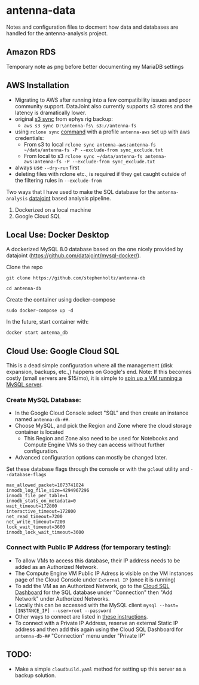 antenna-data
===

Notes and configuration files to docment how data and databases are handled for the antenna-analysis project.

## Amazon RDS
Temporary note as png before better documenting my MariaDB settings

## AWS Installation
- Migrating to AWS after running into a few compatibility issues and poor community support. DataJoint also currently supports s3 stores and the latency is dramatically lower.
- original [s3 sync](https://awscli.amazonaws.com/v2/documentation/api/latest/reference/s3/sync.html) from ephys rig backup:
  - `aws s3 sync D:\antenna-fs\ s3://antenna-fs`
- using `rclone sync` [command](https://rclone.org/commands/rclone_sync/) with a profile `antenna-aws` set up with aws credentials:
  - From s3 to local `rclone sync antenna-aws:antenna-fs ~/data/antenna-fs -P --exclude-from sync_exclude.txt`
  - From local to s3 `rclone sync ~/data/antenna-fs antenna-aws:antenna-fs -P --exclude-from sync_exclude.txt`
- always use `--dry-run` first
- deleting files with rclone etc., is required if they get caught outside of the filtering rules in `--exclude-from`

Two ways that I have used to make the SQL database for the `antenna-analysis` [datajoint](https://github.com/datajoint/datajoint-python) based analysis pipeline. 

1. Dockerized on a local machine
2. Google Cloud SQL

## Local Use: Docker Desktop

A dockerized MySQL 8.0 database based on the one nicely provided by datajoint (https://github.com/datajoint/mysql-docker/).

Clone the repo

`git clone https://github.com/stephenholtz/antenna-db`

`cd antenna-db`

Create the container using docker-compose

`sudo docker-compose up -d`

In the future, start container with:

`docker start antenna_db`

## Cloud Use: Google Cloud SQL
This is a dead simple configuration where all the management (disk expansion, backups, etc.,) happens on Google's end. Note: If this becomes costly (small servers are $15/mo), it is simple to [spin up a VM running a MySQL server](https://cloud.google.com/solutions/setup-mysql).

### Create MySQL Database:
- In the Google Cloud Console select "SQL" and then create an instance named `antenna-db-##`.
- Choose MySQL, and pick the Region and Zone where the cloud storage container is located
    - This Region and Zone also need to be used for Notebooks and Compute Engine VMs so they can access without further configuration.
- Advanced configuration options can mostly be changed later.

Set these database flags through the console or with the `gcloud` utility and `--database-flags`
```
max_allowed_packet=1073741824
innodb_log_file_size=4294967296
innodb_file_per_table=1
innodb_stats_on_metadata=0
wait_timeout=172800
interactive_timeout=172800
net_read_timeout=7200
net_write_timeout=7200
lock_wait_timeout=3600
innodb_lock_wait_timeout=3600
```
    
### Connect with Public IP Address (for temporary testing):
- To allow VMs to access this database, their IP address needs to be added as an Authorized Network.
- The Compute Engine VM Public IP Adress is visible on the VM instances page of the Cloud Console under `External IP` (once it is running)
- To add the VM as an Authorized Network, go to the [Cloud SQL Dashboard](https://console.cloud.google.com/sql/) for the SQL database under "Connection" then "Add Network" under Authorized Networks.
- Locally this can be accessed with the MySQL client `mysql --host=[INSTANCE_IP] --user=root --password`
- Other ways to connect are listed in [these instructions](https://cloud.google.com/sql/docs/mysql/connect-compute-engine).
- To connect with a Private IP Address, reserve an external Static IP address and then add this again using the Cloud SQL Dashboard for `antenna-db-##` "Connection" menu under "Private IP"

## TODO:
- Make a simple `cloudbuild.yaml` method for setting up this server as a backup solution.
